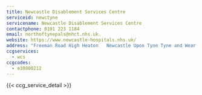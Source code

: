 ```yaml
---
title: Newcastle Disablement Services Centre
serviceid: newctyne
servicename: Newcastle Disablement Services Centre
contactphone: 0191 223 1184
email: northoftynepals@nhct.nhs.uk.
website: https://www.newcastle-hospitals.nhs.uk/
address: "Freeman Road High Heaton   Newcastle Upon Tyne Tyne and Wear NE7 7AF"
ccgservices:
  - wcs
ccgcodes:
  - e38000212
---
```


{{< ccg_service_detail >}}
